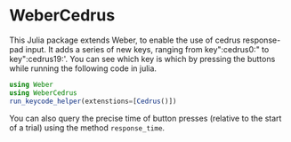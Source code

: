 # WeberCedrus

This Julia package extends Weber, to enable the use of cedrus response-pad input. It adds a series of new keys, ranging from key":cedrus0:" to key":cedrus19:'. You can see which key is which by pressing the buttons while running the following code in julia.

```julia
using Weber
using WeberCedrus
run_keycode_helper(extenstions=[Cedrus()])
```

You can also query the precise time of button presses (relative to the start of a trial)
using the method `response_time`.
